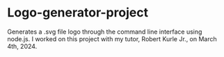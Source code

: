 # Logo-generator-project
Generates a .svg file logo through the command line interface using node.js. I worked on this project with my tutor, Robert Kurle Jr., on March 4th, 2024. 
